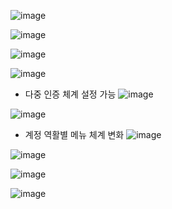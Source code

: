 ![image](https://user-images.githubusercontent.com/102650331/171542149-3e7c5f15-ad14-4659-b104-5d63eb5280e1.png)

![image](https://user-images.githubusercontent.com/102650331/171542187-2fcbcef4-576b-42f8-90ad-2699b505149b.png)

![image](https://user-images.githubusercontent.com/102650331/171542210-0e740bad-d13a-4aa9-a47b-8330422b7c5b.png)

![image](https://user-images.githubusercontent.com/102650331/171542233-7e5cebdf-cae9-429a-a3ed-237df83b7fd6.png)

- 다중 인증 체계 설정 가능 
![image](https://user-images.githubusercontent.com/102650331/171542267-9e4f04b9-541a-492d-a967-ee06598add1b.png)

![image](https://user-images.githubusercontent.com/102650331/171542333-ee736c9a-e87b-4a13-985f-88bb4f17292a.png)

- 계정 역활별 메뉴 체계 변화
![image](https://user-images.githubusercontent.com/102650331/171542506-f5413fb9-bef0-4883-a5c0-f843aa1b5958.png)

![image](https://user-images.githubusercontent.com/102650331/171542603-af7fcca9-b677-40a0-b93f-dab2fb684b84.png)

![image](https://user-images.githubusercontent.com/102650331/171542636-4d39180a-0a55-47d8-9dd0-7793d3fdd039.png)

![image](https://user-images.githubusercontent.com/102650331/171542671-4abe7d88-59c6-4ebc-8f9b-4bef19048b5f.png)



